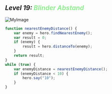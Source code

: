 ## ***Level 19:***  <span style="color: lightgreen">***Blinder Abstand***



![MyImage](Welt-2-Level-19.png)

```Javascript
function nearestEnemyDistance() {
    var enemy = hero.findNearestEnemy();
    var result = 0;
    if (enemy) {
        result = hero.distanceTo(enemy);
    }
    return result;
}
while (true) {
    var enemyDistance = nearestEnemyDistance();
    if (enemyDistance < 10) {
        hero.say("10");
    }
}
```